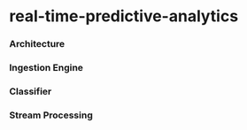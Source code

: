 # real-time-predictive-analytics

### Architecture

### Ingestion Engine

### Classifier

### Stream Processing
